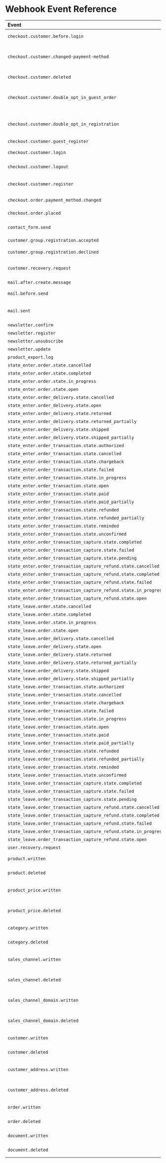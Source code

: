 # Webhook Event Reference

| Event | Description | Permissions needed | Payload
| :--- | :--- | :--- | :--- |
|`checkout.customer.before.login` | Triggers as soon as a customer logs in | - | {"email":"string"}
|`checkout.customer.changed-payment-method` | Triggers when a customer changes his payment method in the checkout process | `customer:read` | {"entity":"customer"}
|`checkout.customer.deleted` | Triggers if a customer gets deleted | `customer:read` | {"entity":"customer"}
|`checkout.customer.double_opt_in_guest_order` | Triggers as soon as double opt-in is accepted in a guest order | `customer:read` | {"entity":"customer","confirmUrl":"string"}
|`checkout.customer.double_opt_in_registration` | Triggers when a customer commits to his registration via double opt in | `customer:read` | {"entity":"customer","confirmUrl":"string"}
|`checkout.customer.guest_register` | __EMPTY__ | `customer:read` | {"entity":"customer"}
|`checkout.customer.login` | Triggers as soon as a customer logs in | `customer:read` | {"entity":"customer","contextToken":"string"}
|`checkout.customer.logout` | Triggers when a customer logs out | `customer:read` | {"entity":"customer"}
|`checkout.customer.register` | Triggers when a new customer was registered | `customer:read` | {"entity":"customer"}
|`checkout.order.payment_method.changed` | __EMPTY__ | `order:read` `order_transaction:read` | {"entity":"order_transaction"}
|`checkout.order.placed` | Triggers when an order is placed | `order:read` | {"entity":"order"}
|`contact_form.send` | Triggers when a contact form is send | - | {"contactFormData":"object"}
|`customer.group.registration.accepted` | __EMPTY__ | `customer:read` `customer_group:read` | {"entity":"customer_group"}
|`customer.group.registration.declined` | __EMPTY__ | `customer:read` `customer_group:read` | {"entity":"customer_group"}
|`customer.recovery.request` | Triggers when a customer recovers his password | `customer_recovery:read` `customer:read` | {"entity":"customer","resetUrl":"string","shopName":"string"}
|`mail.after.create.message` | __EMPTY__ | - | {"data":"array","message":"object"}
|`mail.before.send` | Triggers before a mail is send | - | {"data":"array","templateData":"array"}
|`mail.sent` | Triggers when a mail is send from Shopware | - | {"subject":"string","contents":"string","recipients":"array"}
|`newsletter.confirm` | __EMPTY__ | `newsletter_recipient:read` | {"entity":"newsletter_recipient"}
|`newsletter.register` | __EMPTY__ | `newsletter_recipient:read` | {"entity":"newsletter_recipient","url":"string"}
|`newsletter.unsubscribe` | __EMPTY__ | `newsletter_recipient:read` | {"entity":"newsletter_recipient"}
|`newsletter.update` | __EMPTY__ | `newsletter_recipient:read` | {"entity":"newsletter_recipient"}
|`product_export.log` | __EMPTY__ | - | {"name":"string"}
|`state_enter.order.state.cancelled` | __EMPTY__ | `order:read` | {"entity":"order"}
|`state_enter.order.state.completed` | __EMPTY__ | `order:read` | {"entity":"order"}
|`state_enter.order.state.in_progress` | __EMPTY__ | `order:read` | {"entity":"order"}
|`state_enter.order.state.open` | __EMPTY__ | `order:read` | {"entity":"order"}
|`state_enter.order_delivery.state.cancelled` | __EMPTY__ | `order:read` | {"entity":"order"}
|`state_enter.order_delivery.state.open` | __EMPTY__ | `order:read` | {"entity":"order"}
|`state_enter.order_delivery.state.returned` | __EMPTY__ | `order:read` | {"entity":"order"}
|`state_enter.order_delivery.state.returned_partially` | __EMPTY__ | `order:read` | {"entity":"order"}
|`state_enter.order_delivery.state.shipped` | __EMPTY__ | `order:read` | {"entity":"order"}
|`state_enter.order_delivery.state.shipped_partially` | __EMPTY__ | `order:read` | {"entity":"order"}
|`state_enter.order_transaction.state.authorized` | __EMPTY__ | `order:read` | {"entity":"order"}
|`state_enter.order_transaction.state.cancelled` | __EMPTY__ | `order:read` | {"entity":"order"}
|`state_enter.order_transaction.state.chargeback` | __EMPTY__ | `order:read` | {"entity":"order"}
|`state_enter.order_transaction.state.failed` | __EMPTY__ | `order:read` | {"entity":"order"}
|`state_enter.order_transaction.state.in_progress` | __EMPTY__ | `order:read` | {"entity":"order"}
|`state_enter.order_transaction.state.open` | __EMPTY__ | `order:read` | {"entity":"order"}
|`state_enter.order_transaction.state.paid` | __EMPTY__ | `order:read` | {"entity":"order"}
|`state_enter.order_transaction.state.paid_partially` | __EMPTY__ | `order:read` | {"entity":"order"}
|`state_enter.order_transaction.state.refunded` | __EMPTY__ | `order:read` | {"entity":"order"}
|`state_enter.order_transaction.state.refunded_partially` | __EMPTY__ | `order:read` | {"entity":"order"}
|`state_enter.order_transaction.state.reminded` | __EMPTY__ | `order:read` | {"entity":"order"}
|`state_enter.order_transaction.state.unconfirmed` | __EMPTY__ | `order:read` | {"entity":"order"}
|`state_enter.order_transaction_capture.state.completed` | __EMPTY__ | `order:read` | {"entity":"order"}
|`state_enter.order_transaction_capture.state.failed` | __EMPTY__ | `order:read` | {"entity":"order"}
|`state_enter.order_transaction_capture.state.pending` | __EMPTY__ | `order:read` | {"entity":"order"}
|`state_enter.order_transaction_capture_refund.state.cancelled` | __EMPTY__ | `order:read` | {"entity":"order"}
|`state_enter.order_transaction_capture_refund.state.completed` | __EMPTY__ | `order:read` | {"entity":"order"}
|`state_enter.order_transaction_capture_refund.state.failed` | __EMPTY__ | `order:read` | {"entity":"order"}
|`state_enter.order_transaction_capture_refund.state.in_progress` | __EMPTY__ | `order:read` | {"entity":"order"}
|`state_enter.order_transaction_capture_refund.state.open` | __EMPTY__ | `order:read` | {"entity":"order"}
|`state_leave.order.state.cancelled` | __EMPTY__ | `order:read` | {"entity":"order"}
|`state_leave.order.state.completed` | __EMPTY__ | `order:read` | {"entity":"order"}
|`state_leave.order.state.in_progress` | __EMPTY__ | `order:read` | {"entity":"order"}
|`state_leave.order.state.open` | __EMPTY__ | `order:read` | {"entity":"order"}
|`state_leave.order_delivery.state.cancelled` | __EMPTY__ | `order:read` | {"entity":"order"}
|`state_leave.order_delivery.state.open` | __EMPTY__ | `order:read` | {"entity":"order"}
|`state_leave.order_delivery.state.returned` | __EMPTY__ | `order:read` | {"entity":"order"}
|`state_leave.order_delivery.state.returned_partially` | __EMPTY__ | `order:read` | {"entity":"order"}
|`state_leave.order_delivery.state.shipped` | __EMPTY__ | `order:read` | {"entity":"order"}
|`state_leave.order_delivery.state.shipped_partially` | __EMPTY__ | `order:read` | {"entity":"order"}
|`state_leave.order_transaction.state.authorized` | __EMPTY__ | `order:read` | {"entity":"order"}
|`state_leave.order_transaction.state.cancelled` | __EMPTY__ | `order:read` | {"entity":"order"}
|`state_leave.order_transaction.state.chargeback` | __EMPTY__ | `order:read` | {"entity":"order"}
|`state_leave.order_transaction.state.failed` | __EMPTY__ | `order:read` | {"entity":"order"}
|`state_leave.order_transaction.state.in_progress` | __EMPTY__ | `order:read` | {"entity":"order"}
|`state_leave.order_transaction.state.open` | __EMPTY__ | `order:read` | {"entity":"order"}
|`state_leave.order_transaction.state.paid` | __EMPTY__ | `order:read` | {"entity":"order"}
|`state_leave.order_transaction.state.paid_partially` | __EMPTY__ | `order:read` | {"entity":"order"}
|`state_leave.order_transaction.state.refunded` | __EMPTY__ | `order:read` | {"entity":"order"}
|`state_leave.order_transaction.state.refunded_partially` | __EMPTY__ | `order:read` | {"entity":"order"}
|`state_leave.order_transaction.state.reminded` | __EMPTY__ | `order:read` | {"entity":"order"}
|`state_leave.order_transaction.state.unconfirmed` | __EMPTY__ | `order:read` | {"entity":"order"}
|`state_leave.order_transaction_capture.state.completed` | __EMPTY__ | `order:read` | {"entity":"order"}
|`state_leave.order_transaction_capture.state.failed` | __EMPTY__ | `order:read` | {"entity":"order"}
|`state_leave.order_transaction_capture.state.pending` | __EMPTY__ | `order:read` | {"entity":"order"}
|`state_leave.order_transaction_capture_refund.state.cancelled` | __EMPTY__ | `order:read` | {"entity":"order"}
|`state_leave.order_transaction_capture_refund.state.completed` | __EMPTY__ | `order:read` | {"entity":"order"}
|`state_leave.order_transaction_capture_refund.state.failed` | __EMPTY__ | `order:read` | {"entity":"order"}
|`state_leave.order_transaction_capture_refund.state.in_progress` | __EMPTY__ | `order:read` | {"entity":"order"}
|`state_leave.order_transaction_capture_refund.state.open` | __EMPTY__ | `order:read` | {"entity":"order"}
|`user.recovery.request` | __EMPTY__ | `user_recovery:read` | {"entity":"user_recovery","resetUrl":"string"}
|`product.written` | Triggers when a product is written | `product:read` | {"entity":"product","operation":true,"primaryKey":"array string","payload":"array"}
|`product.deleted` | Triggers when a product is deleted | `product:read` | {"entity":"product","operation":"update insert","primaryKey":"array string","payload":"array"}
|`product_price.written` | Triggers when a product_price is written | `product_price:read` | {"entity":"product_price","operation":true,"primaryKey":"array string","payload":"array"}
|`product_price.deleted` | Triggers when a product_price is deleted | `product_price:read` | {"entity":"product_price","operation":"update insert","primaryKey":"array string","payload":"array"}
|`category.written` | Triggers when a category is written | `category:read` | {"entity":"category","operation":true,"primaryKey":"array string","payload":"array"}
|`category.deleted` | Triggers when a category is deleted | `category:read` | {"entity":"category","operation":"update insert","primaryKey":"array string","payload":"array"}
|`sales_channel.written` | Triggers when a sales_channel is written | `sales_channel:read` | {"entity":"sales_channel","operation":true,"primaryKey":"array string","payload":"array"}
|`sales_channel.deleted` | Triggers when a sales_channel is deleted | `sales_channel:read` | {"entity":"sales_channel","operation":"update insert","primaryKey":"array string","payload":"array"}
|`sales_channel_domain.written` | Triggers when a sales_channel_domain is written | `sales_channel_domain:read` | {"entity":"sales_channel_domain","operation":true,"primaryKey":"array string","payload":"array"}
|`sales_channel_domain.deleted` | Triggers when a sales_channel_domain is deleted | `sales_channel_domain:read` | {"entity":"sales_channel_domain","operation":"update insert","primaryKey":"array string","payload":"array"}
|`customer.written` | Triggers when a customer is written | `customer:read` | {"entity":"customer","operation":true,"primaryKey":"array string","payload":"array"}
|`customer.deleted` | Triggers when a customer is deleted | `customer:read` | {"entity":"customer","operation":"update insert","primaryKey":"array string","payload":"array"}
|`customer_address.written` | Triggers when a customer_address is written | `customer_address:read` | {"entity":"customer_address","operation":true,"primaryKey":"array string","payload":"array"}
|`customer_address.deleted` | Triggers when a customer_address is deleted | `customer_address:read` | {"entity":"customer_address","operation":"update insert","primaryKey":"array string","payload":"array"}
|`order.written` | Triggers when a order is written | `order:read` | {"entity":"order","operation":true,"primaryKey":"array string","payload":"array"}
|`order.deleted` | Triggers when a order is deleted | `order:read` | {"entity":"order","operation":"update insert","primaryKey":"array string","payload":"array"}
|`document.written` | Triggers when a document is written | `document:read` | {"entity":"document","operation":true,"primaryKey":"array string","payload":"array"}
|`document.deleted` | Triggers when a document is deleted | `document:read` | {"entity":"document","operation":"update insert","primaryKey":"array string","payload":"array"}
